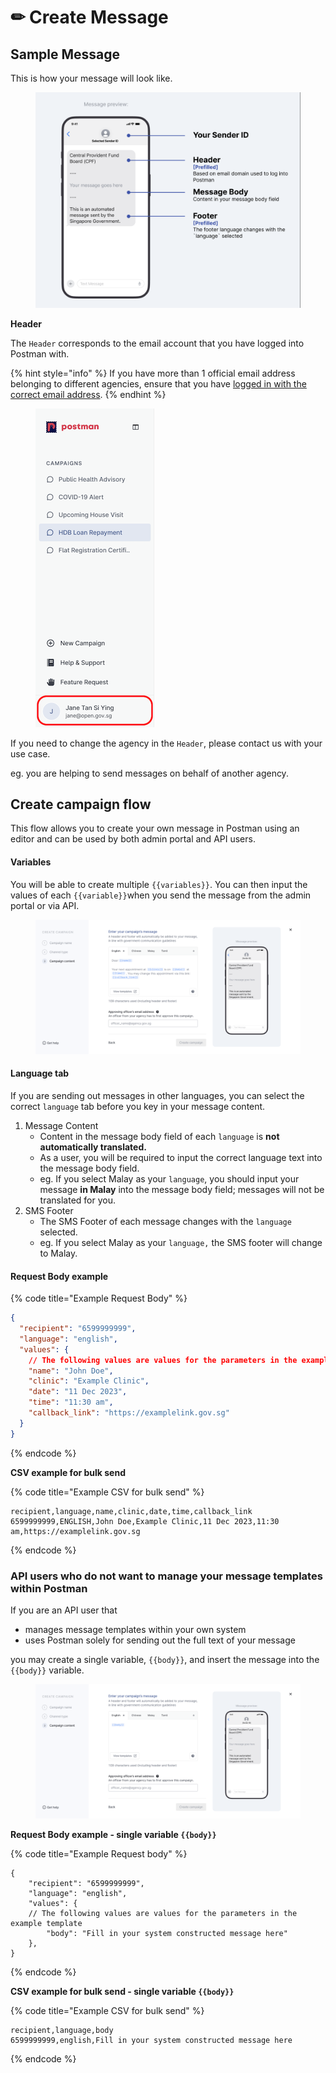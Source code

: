 # ✏ Create Message

## Sample Message&#x20;

This is how your message will look like.

<figure><img src="../.gitbook/assets/Screenshot 2023-12-12 at 5.30.32 PM.png" alt=""><figcaption></figcaption></figure>

**Header**

The `Header` corresponds to the email account that you have logged into Postman with.

{% hint style="info" %}
If you have more than 1 official email address belonging to different agencies, ensure that you have [logged in with the correct email address](logging-into-postman-v2.md#singpass-login).&#x20;
{% endhint %}

<div align="left">

<figure><img src="../.gitbook/assets/Screenshot 2023-12-20 at 2.57.15 PM.png" alt=""><figcaption></figcaption></figure>

</div>

If you need to change the agency in the `Header`, please contact us with your use case.

eg. you are helping to send messages on behalf of another agency.

## Create campaign flow

This flow allows you to create your own message in Postman using an editor and can be used by both admin portal and API users.

#### Variables

You will be able to create multiple `{{variables}}`. You can then input the values of each `{{variable}}`when you send the message from the admin portal or via API.&#x20;

<figure><img src="../.gitbook/assets/Step 3_ Empty state - Gov.sg selected.png" alt=""><figcaption></figcaption></figure>

#### Language tab

If you are sending out messages in other languages, you can select the correct `language` tab before you key in your message content.&#x20;

1. Message Content
   - Content in the message body field of each `language` is **not automatically translated.**
   - As a user, you will be required to input the correct language text into the message body field.
   - eg. If you select Malay as your `language`, you should input your message **in Malay** into the message body field; messages will not be translated for you.&#x20;
2. SMS Footer
   - The SMS Footer of each message changes with the `language` selected.
   - eg. If you select Malay as your `language,` the SMS footer will change to Malay.

#### Request Body example&#x20;

{% code title="Example Request Body" %}

```json
{
  "recipient": "6599999999",
  "language": "english",
  "values": {
    // The following values are values for the parameters in the example template
    "name": "John Doe",
    "clinic": "Example Clinic",
    "date": "11 Dec 2023",
    "time": "11:30 am",
    "callback_link": "https://examplelink.gov.sg"
  }
}
```

{% endcode %}

**CSV example for bulk send**

{% code title="Example CSV for bulk send" %}

```csv
recipient,language,name,clinic,date,time,callback_link
6599999999,ENGLISH,John Doe,Example Clinic,11 Dec 2023,11:30 am,https://examplelink.gov.sg
```

{% endcode %}

### **A**PI users who do not want to manage your message templates within Postman

If you are an API user that

- manages message templates within your own system
- uses Postman solely for sending out the full text of your message

you may create a single variable, `{{body}}`, and insert the message into the `{{body}}` variable.

<figure><img src="../.gitbook/assets/Frame 12 (1).png" alt=""><figcaption></figcaption></figure>

**Request Body example - single variable `{{body}}`**

{% code title="Example Request body" %}

```
{
    "recipient": "6599999999",
    "language": "english",
    "values": {
    // The following values are values for the parameters in the example template
        "body": "Fill in your system constructed message here"
    },
}
```

{% endcode %}

**CSV example for bulk send - single variable `{{body}}`**

{% code title="Example CSV for bulk send" %}

```
recipient,language,body
6599999999,english,Fill in your system constructed message here
```

{% endcode %}
